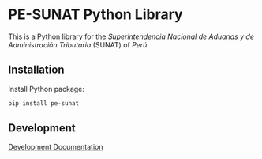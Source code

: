 # PE-SUNAT Python Library

This is a Python library for the *Superintendencia Nacional de Aduanas y de Administración
Tributaria* (SUNAT) of *Perú*.


## Installation

Install Python package:

```sh
pip install pe-sunat
```


## Development

[Development Documentation](docs/Development.md)
